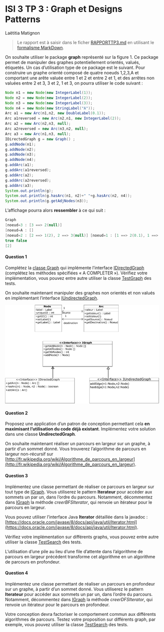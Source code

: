 # ISI 3 TP 3 : Graph et Designs Patterns 
Laëtitia Matignon

> Le rapport est à saisir dans le ficher [RAPPORTTP3.md](RAPPORTTP3.md) en utilisant le [formalisme MarkDown](https://guides.github.com/features/mastering-markdown/).

On souhaite utiliser le package **graph** représenté sur la figure 1. Ce package permet de manipuler des graphes potentiellement orientés, valués, étiquetés.
Un cas d’utilisation type de ce package est le suivant. Pour construire un graphe orienté composé de quatre noeuds 1,2,3,A et comportant une arête valuée entre 1 et 2 et entre 2 et 1,
et des arrêtes non valuées entre 2 et 3, 3 et 2, 1 et 3, on pourra utiliser le code suivant :

```java
Node n1 = new Node(new IntegerLabel(1)); 
Node n2 = new Node(new IntegerLabel(2)); 
Node n3 = new Node(new IntegerLabel(3)); 
Node n4 = new Node(new StringLabel("A"));
Arc a1 = new Arc(n1,n2, new DoubleLabel(0.1));
Arc a1reversed = new Arc(n2,n1, new IntegerLabel(2)); 
Arc a2 = new Arc(n2,n3, null);
Arc a2reversed = new Arc(n3,n2, null);
Arc a3 = new Arc(n1,n3, null);
IDirectedGraph g = new Graph() ;
g.addNode(n1); 
g.addNode(n2); 
g.addNode(n3); 
g.addNode(n4);
g.addArc(a1); 
g.addArc(a1reversed); 
g.addArc(a2);
g.addArc(a2reversed);
g.addArc(a3);
System.out.println(g);
System.out.println(g.hasArc(n1, n2)+" "+g.hasArc(n2, n4));
System.out.println(g.getAdjNodes(n3));
```

L’affichage pourra alors **ressembler** à ce qui suit :

```java
Graph
[noeud=3 : [3 ==> 2(null)]
[noeud=A : []
[noeud=2 : [2 ==> 1(2), 2 ==> 3(null)] [noeud=1 : [1 ==> 2(0.1), 1 ==> 3(null)]
true false
[2]
```

#### Question 1 
Complétez la [classe Graph](src/graphe/Graph.java) qui implémente l’interface [IDirectedGraph](src/graphe/IDirectedGraph.java) (complétez les méthodes spécifiées « A COMPLETER »). 
Vérifiez votre implémentation, vous pouvez entre autre utiliser la classe [TestGraph](src/graphe/TestGraph.java) des tests.


On souhaite maintenant manipuler des graphes non orientés et non valués en implémentant l’interface [IUndirectedGraph](src/graphe/IUndirectedGraph.java).

![Package graph](img/packgraph.png)


#### Question 2

Proposez une application d’un patron de conception permettant cela **en maximisant l’utilisation du code déjà existant**. 
Implémentez votre solution dans une classe **UndirectedGraph**.

On souhaite maintenant réaliser un parcours en largeur sur un graphe, à partir d’un sommet donné. 
Vous trouverez l’algorithme de parcours en largeur non-récursif sur [http://fr.wikipedia.org/wiki/Algorithme_de_parcours_en_largeur](http://fr.wikipedia.org/wiki/Algorithme_de_parcours_en_largeur).

#### Question 3
Implémentez une classe permettant de réaliser ce parcours en largeur sur tout type de [IGraph](src/graphe/IGraph.java). 
Vous utiliserez le pattern **Iterateur** pour accéder aux sommets un par un, dans l’ordre du parcours. 
Notamment, décommentez dans [IGraph](src/graphe/IGraph.java) la méthode *creerBFSIterator*, qui renvoie un itérateur pour le parcours en largeur.

Vous pouvez utiliser l’interface Java **Iterator<E>** détaillée dans la javadoc : [https://docs.oracle.com/javase/8/docs/api/java/util/Iterator.html](https://docs.oracle.com/javase/8/docs/api/java/util/Iterator.html).

Vérifiez votre implémentation sur différents graphs, vous pouvez entre autre utiliser la classe [TestSearch](src/graphe/TestSearch.java) des tests.

L’utilisation d’une pile au lieu d’une file d’attente dans l’algorithme de parcours en largeur précédent transforme cet algorithme en un algorithme de parcours en profondeur.

#### Question 4
Implémentez une classe permettant de réaliser un parcours en profondeur sur un graphe, 
à partir d’un sommet donné. Vous utiliserez le pattern **Iterateur** pour accéder aux sommets un par un, 
dans l’ordre du parcours. Notamment, décommentez dans [IGraph](src/graphe/IGraph.java) la méthode *creerDFSIterator*, 
qui renvoie un itérateur pour le parcours en profondeur.

Votre conception devra factoriser le comportement commun aux différents algorithmes de parcours. 
Testez votre proposition sur différents graph, par exemple, vous pouvez utiliser la classe [TestSearch](src/graphe/TestSearch.java) des tests.
